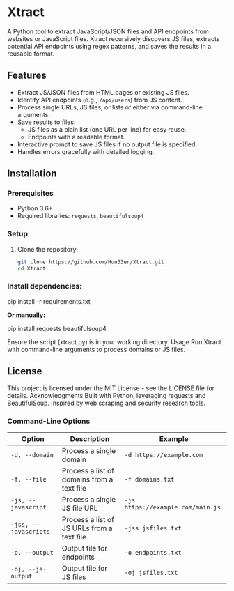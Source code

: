 # **Xtract**

A Python tool to extract JavaScript/JSON files and API endpoints from websites or JavaScript files. Xtract recursively discovers JS files, extracts potential API endpoints using regex patterns, and saves the results in a reusable format.

## **Features**
- Extract JS/JSON files from HTML pages or existing JS files.
- Identify API endpoints (e.g., `/api/users`) from JS content.
- Process single URLs, JS files, or lists of either via command-line arguments.
- Save results to files:
  - JS files as a plain list (one URL per line) for easy reuse.
  - Endpoints with a readable format.
- Interactive prompt to save JS files if no output file is specified.
- Handles errors gracefully with detailed logging.

## **Installation**

### **Prerequisites**
- Python 3.6+
- Required libraries: `requests`, `beautifulsoup4`

### **Setup**
1. Clone the repository:
   ```bash
   git clone https://github.com/Hun33er/Xtract.git
   cd Xtract

### **Install dependencies:**
pip install -r requirements.txt

**Or manually:**

pip install requests beautifulsoup4

Ensure the script (xtract.py) is in your working directory.
Usage
Run Xtract with command-line arguments to process domains or JS files.

## **License**
This project is licensed under the MIT License - see the LICENSE file for details.
Acknowledgments
Built with Python, leveraging requests and BeautifulSoup.
Inspired by web scraping and security research tools.

### **Command-Line Options**

| Option              | Description                                     | Example                          |
|---------------------|-------------------------------------------------|----------------------------------|
| `-d, --domain`      | Process a single domain                         | `-d https://example.com`         |
| `-f, --file`        | Process a list of domains from a text file      | `-f domains.txt`                 |
| `-js, --javascript` | Process a single JS file URL                    | `-js https://example.com/main.js`|
| `-jss, --javascripts` | Process a list of JS URLs from a text file   | `-jss jsfiles.txt`               |
| `-o, --output`      | Output file for endpoints                       | `-o endpoints.txt`               |
| `-oj, --js-output`  | Output file for JS files                        | `-oj jsfiles.txt`                |
